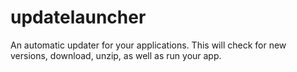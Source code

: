 # updatelauncher
An automatic updater for your applications. This will check for new versions, download, unzip, as well as run your app.
